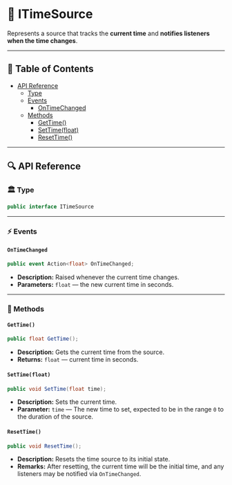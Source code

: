 # 🧩 ITimeSource

Represents a source that tracks the <b>current time</b> and <b>notifies listeners when the time
changes</b>.

---

## 📑 Table of Contents

- [API Reference](#-api-reference)
  - [Type](#-type)
  - [Events](#-events)
    - [OnTimeChanged](#ontimechanged)
  - [Methods](#-methods)
    - [GetTime()](#gettime)
    - [SetTime(float)](#settimefloat)
    - [ResetTime()](#resettime)

---

## 🔍 API Reference

### 🏛️ Type <div id="-type"></div>

```csharp
public interface ITimeSource
```

---

### ⚡ Events

#### `OnTimeChanged`

```csharp
public event Action<float> OnTimeChanged;
```

- **Description:** Raised whenever the current time changes.
- **Parameters:** `float` — the new current time in seconds.

---

### 🏹 Methods

#### `GetTime()`

```csharp
public float GetTime();
```

- **Description:** Gets the current time from the source.
- **Returns:** `float` — current time in seconds.

#### `SetTime(float)`

```csharp
public void SetTime(float time);
```

- **Description:** Sets the current time.
- **Parameter:** `time` — The new time to set, expected to be in the range `0` to the duration of the source.

#### `ResetTime()`

```csharp
public void ResetTime();  
```

- **Description:** Resets the time source to its initial state.
- **Remarks:** After resetting, the current time will be the initial time, and any listeners may be notified via
  `OnTimeChanged`.
